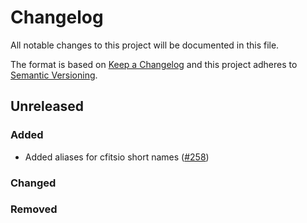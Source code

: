 # Changelog

All notable changes to this project will be documented in this file.

The format is based on [Keep a Changelog](http://keepachangelog.com/en/1.0.0/) and this project adheres to [Semantic Versioning](http://semver.org/spec/v2.0.0.html).

## Unreleased
### Added

* Added aliases for cfitsio short names ([#258](https://github.com/simonrw/rust-fitsio/pull/258))

### Changed
### Removed
